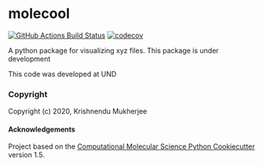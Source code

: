 molecool
==============================
[//]: # (Badges)
[![GitHub Actions Build Status](https://github.com/REPLACE_WITH_OWNER_ACCOUNT/star/workflows/CI/badge.svg)](https://github.com/REPLACE_WITH_OWNER_ACCOUNT/star/actions?query=workflow%3ACI)
[![codecov](https://codecov.io/gh/REPLACE_WITH_OWNER_ACCOUNT/molecool/branch/master/graph/badge.svg)](https://codecov.io/gh/REPLACE_WITH_OWNER_ACCOUNT/molecool/branch/master)


A python package for visualizing xyz files. This package is under development

This code was developed at UND
### Copyright

Copyright (c) 2020, Krishnendu Mukherjee


#### Acknowledgements
 
Project based on the 
[Computational Molecular Science Python Cookiecutter](https://github.com/molssi/cookiecutter-cms) version 1.5.
